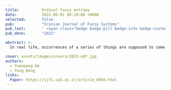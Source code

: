 ```yaml
---
title:          Ordinal fuzzy entropy
date:           2022-06-01 00:10:00 +0800
selected:       false
pub:            "Iranian Journal of Fuzzy Systems"
pub_last:       ' <span class="badge badge-pill badge-info badge-custom">中科院升级版3区</span> <span class="badge badge-pill badge-custom badge-primary">Regular Paper </span>'
pub_date:       "2022"

abstract: >-
  In real life, occurrences of a series of things are supposed to come in an order. Therefore, it is necessary to regard sequence as a crucial factor in managing different kinds of things in fuzzy environment. However, few related researches have been made to provide a reasonable solution to this demand. Therefore, how to measure degree of uncertainty of ordinal fuzzy sets is still an open issue. To address this issue, a novel ordinal fuzzy entropy is proposed in this paper taking orders of propositions into consideration in measuring level of uncertainty in fuzzy environment. Compared with previously proposed entropies, effects on degrees of fuzzy uncertainty brought by sequences of sequential propositions are embodied in values of measurement using proposed method in this article. Moreover, some numerical examples are offered to verify the correctness and validity of the proposed entropy.

cover: assets/images/covers/2022-odf.jpg
authors:
  - Yuanpeng He
  - Yong Deng
links:
  Paper: https://ijfs.usb.ac.ir/article_6950.html
---
```


